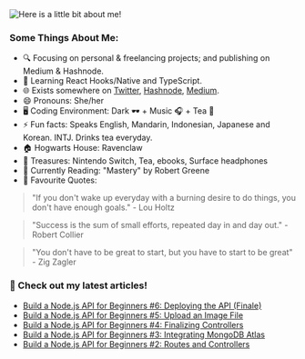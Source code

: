 <img src="https://github.com/victoria-lo/victoria-lo/blob/master/myGif.gif" alt="Here is a little bit about me!">

### Some Things About Me:

- 🔍 Focusing on personal & freelancing projects; and publishing on Medium & Hashnode.
- 🌱 Learning React Hooks/Native and TypeScript.
- 🌐 Exists somewhere on [Twitter](https://twitter.com/lo_victoria2666), [Hashnode](https://lo-victoria.com/), [Medium](https://medium.com/@victoria2666).
- 😄 Pronouns: She/her
- 🖥️ Coding Environment: Dark 🕶️ + Music 🎧 + Tea 🍵
- ⚡ Fun facts: Speaks English, Mandarin, Indonesian, Japanese and Korean. INTJ. Drinks tea everyday.
- 🏠 Hogwarts House: Ravenclaw
- 💎 Treasures: Nintendo Switch, Tea, ebooks, Surface headphones
- 📖 Currently Reading: "Mastery" by Robert Greene
- 💬 Favourite Quotes: 
> "If you don't wake up everyday with a burning desire to do things, you don't have enough goals." - Lou Holtz

> "Success is the sum of small efforts, repeated day in and day out." - Robert Collier

> "You don't have to be great to start, but you have to start to be great"  - Zig Zagler

### 📝 Check out my latest articles!
<!-- BLOG:START -->
- [Build a Node.js API for Beginners #6: Deploying the API (Finale)](https://lo-victoria.com/build-a-nodejs-api-for-beginners-6-deploying-the-api-finale-ckdl283wo042gz2s14etl796m)
- [Build a Node.js API for Beginners #5: Upload an Image File](https://lo-victoria.com/build-a-nodejs-api-for-beginners-5-upload-an-image-file-ckdjl0cbq01vpz2s15dk37yqj)
- [Build a Node.js API for Beginners #4: Finalizing Controllers](https://lo-victoria.com/build-a-nodejs-api-for-beginners-4-finalizing-controllers-ckdi6itoe0097wgs1hr4530c6)
- [Build a Node.js API for Beginners #3: Integrating MongoDB Atlas](https://lo-victoria.com/build-a-nodejs-api-for-beginners-3-integrating-mongodb-atlas-ckdgk9irb00ikdns16xr5b5et)
- [Build a Node.js API for Beginners #2: Routes and Controllers](https://lo-victoria.com/build-a-nodejs-api-for-beginners-2-routes-and-controllers-ckder50v20005xxs13rfsg1r8)
<!-- BLOG:END -->
